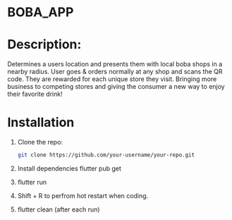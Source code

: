 # BOBA_APP

# Description: 
Determines a users location and presents them with local boba shops in a nearby radius. User goes & orders normally at any shop and scans the QR code. They are rewarded for each unique store they visit. Bringing more business to competing stores and giving the consumer a new way to enjoy their favorite drink!

# Installation
1. Clone the repo:
   ```bash
   git clone https://github.com/your-username/your-repo.git
   
2. Install dependencies
   flutter pub get

3. flutter run

4. Shift + R to perfrom hot restart when coding.

5. flutter clean (after each run)
